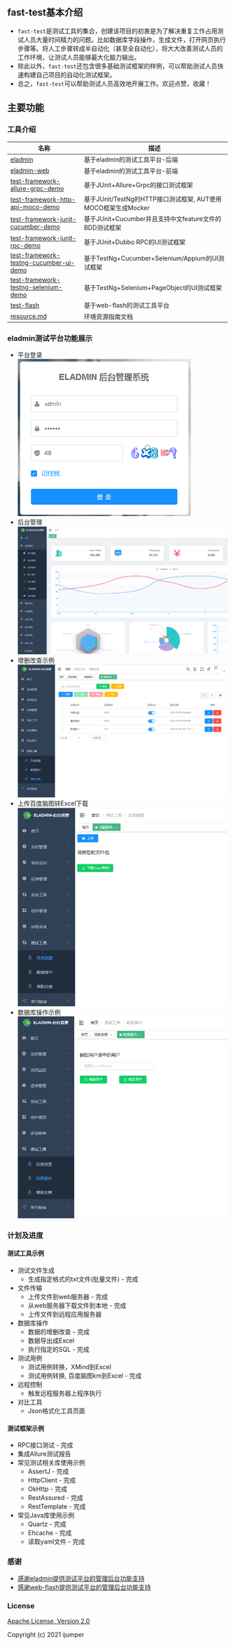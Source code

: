 ## fast-test基本介绍
- `fast-test`是测试工具的集合，创建该项目的初衷是为了解决重复工作占用测试人员大量时间精力的问题。比如数据库字段操作，生成文件，打开网页执行步骤等。将人工步骤转成半自动化（甚至全自动化），将大大改善测试人员的工作环境，让测试人员能够最大化脑力输出。  
- 除此以外，`fast-test`还包含很多基础测试框架的样例，可以帮助测试人员快速构建自己项目的自动化测试框架。  
- 总之，`fast-test`可以帮助测试人员高效地开展工作。欢迎点赞，收藏！

## 主要功能
### 工具介绍
| 名称                                                  | 描述                                                  |
| ------------------------------------------------------------ | ------------------------------------------------------------ |
| [eladmin](./eladmin)                         | 基于eladmin的测试工具平台-后端                                |
| [eladmin-web](./eladmin-web)                         | 基于eladmin的测试工具平台-前端                                |
| [test-framework-allure-grpc-demo](./test-framework-allure-grpc-demo)       | 基于JUnit+Allure+Grpc的接口测试框架                             |
| [test-framework-http-api-moco-demo](./test-framework-http-api-moco-demo)       | 基于JUnit/TestNg的HTTP接口测试框架, AUT使用MOCO框架生成Mocker                             |
| [test-framework-junit-cucumber-demo](./test-framework-junit-cucumber-demo)       | 基于JUnit+Cucumber并且支持中文feature文件的BDD测试框架                             |
| [test-framework-junit-rpc-demo](./test-framework-junit-rpc-demo)       | 基于JUnit+Dubbo RPC的UI测试框架                             |
| [test-framework-testng-cucumber-ui-demo](./test-framework-testng-cucumber-ui-demo)       | 基于TestNg+Cucumber+Selenium/Appium的UI测试框架                             |
| [test-framework-testng-selenium-demo](./test-framework-testng-selenium-demo)       | 基于TestNg+Selenium+PageObject的UI测试框架                             |
| [test-flash](./test-flash)                         | 基于web-flash的测试工具平台                                |
| [resource.md](./resource.md)                         | 环境资源指南文档                              |

### eladmin测试平台功能展示
- 平台登录  
![alt text](https://github.com/jumper2014/fast-test/blob/main/doc/image/login.PNG)
- 后台管理  
![alt text](https://github.com/jumper2014/fast-test/blob/main/doc/image/index.PNG)
- 增删改查示例  
![alt text](https://github.com/jumper2014/fast-test/blob/main/doc/image/curd.PNG)
- 上传百度脑图转Excel下载  
![alt text](https://github.com/jumper2014/fast-test/blob/main/doc/image/km2excel.PNG)
- 数据库操作示例  
![alt text](https://github.com/jumper2014/fast-test/blob/main/doc/image/lockuser.PNG)

### 计划及进度

#### 测试工具示例
- 测试文件生成
    - 生成指定格式的txt文件(批量文件) - 完成
- 文件传输
    - 上传文件到web服务器 - 完成
    - 从web服务器下载文件到本地 - 完成
    - 上传文件到远程应用服务器
- 数据库操作
    - 数据的增删改查 - 完成
    - 数据导出成Excel
    - 执行指定的SQL - 完成
- 测试用例
    - 测试用例转换，XMind到Excel 
    - 测试用例转换, 百度脑图km到Excel - 完成
- 远程控制
    - 触发远程服务器上程序执行
- 对比工具
    - Json格式化工具页面

#### 测试框架示例
- RPC接口测试 - 完成
- 集成Allure测试报告
- 常见测试相关库使用示例
  - AssertJ - 完成
  - HttpClient - 完成
  - OkHttp - 完成
  - RestAssured - 完成
  - RestTemplate - 完成
- 常见Java库使用示例
  - Quartz - 完成
  - Ehcache - 完成
  - 读取yaml文件 - 完成

### 感谢
- [感谢eladmin提供测试平台的管理后台功能支持](https://github.com/elunez/eladmin)
- [感谢web-flash提供测试平台的管理后台功能支持](https://github.com/enilu/web-flash)

### License
[Apache License, Version 2.0](https://opensource.org/licenses/Apache-2.0)

Copyright (c) 2021 ijumper
